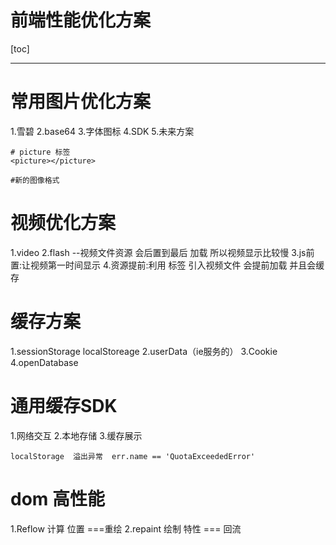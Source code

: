 # 前端性能优化方案

[toc]

---

# 常用图片优化方案

1.雪碧
2.base64
3.字体图标
4.SDK
5.未来方案
```
# picture 标签
<picture></picture>

#新的图像格式
```

# 视频优化方案

1.video
2.flash 
--视频文件资源 会后置到最后 加载 所以视频显示比较慢
3.js前置:让视频第一时间显示 
4.资源提前:利用 <link> 标签 引入视频文件 会提前加载 并且会缓存


# 缓存方案
1.sessionStorage localStoreage
2.userData（ie服务的）
3.Cookie
4.openDatabase

# 通用缓存SDK
1.网络交互
2.本地存储
3.缓存展示

```
localStorage  溢出异常  err.name == 'QuotaExceededError'

```

# dom 高性能
1.Reflow 计算 位置  ===重绘
2.repaint  绘制 特性 === 回流



